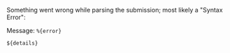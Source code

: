 Something went wrong while parsing the submission; most likely a "Syntax Error":

Message: `%{error}`

```text
${details}
```
